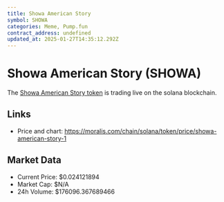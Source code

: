 ```yaml
---
title: Showa American Story
symbol: SHOWA
categories: Meme, Pump.fun
contract_address: undefined
updated_at: 2025-01-27T14:35:12.292Z
---
```


# Showa American Story (SHOWA)
The [Showa American Story token](https://moralis.com/chain/solana/token/price/showa-american-story-1) is trading live on the solana blockchain.

## Links
- Price and chart: https://moralis.com/chain/solana/token/price/showa-american-story-1

## Market Data
- Current Price: $0.024121894
- Market Cap: $N/A
- 24h Volume: $176096.367689466
